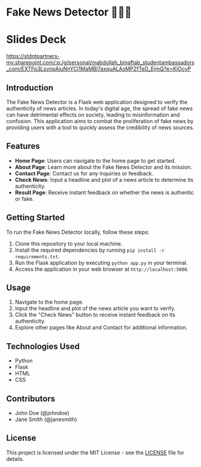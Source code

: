 # Fake News Detector 📰✅❌

# Slides Deck
https://stdntpartners-my.sharepoint.com/:p:/g/personal/mabdullah_binaftab_studentambassadors_com/EXTFp3LsvnpAiuNnYCj1MaMBl7axquALAsMPZfTeD_EjmQ?e=KjOcyP

## Introduction
The Fake News Detector is a Flask web application designed to verify the authenticity of news articles. In today's digital age, the spread of fake news can have detrimental effects on society, leading to misinformation and confusion. This application aims to combat the proliferation of fake news by providing users with a tool to quickly assess the credibility of news sources.

## Features
- **Home Page**: Users can navigate to the home page to get started.
- **About Page**: Learn more about the Fake News Detector and its mission.
- **Contact Page**: Contact us for any inquiries or feedback.
- **Check News**: Input a headline and plot of a news article to determine its authenticity.
- **Result Page**: Receive instant feedback on whether the news is authentic or fake.

## Getting Started
To run the Fake News Detector locally, follow these steps:
1. Clone this repository to your local machine.
2. Install the required dependencies by running `pip install -r requirements.txt`.
3. Run the Flask application by executing `python app.py` in your terminal.
4. Access the application in your web browser at `http://localhost:5000`.

## Usage
1. Navigate to the home page.
2. Input the headline and plot of the news article you want to verify.
3. Click the "Check News" button to receive instant feedback on its authenticity.
4. Explore other pages like About and Contact for additional information.

## Technologies Used
- Python
- Flask
- HTML
- CSS

## Contributors
- John Doe (@johndoe)
- Jane Smith (@janesmith)

## License
This project is licensed under the MIT License - see the [LICENSE](LICENSE) file for details.
